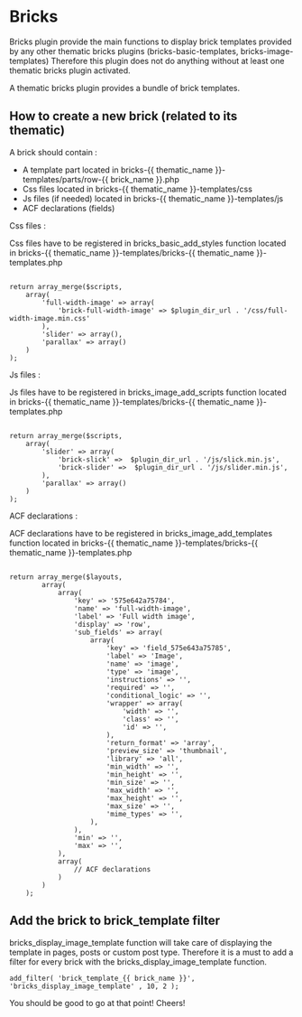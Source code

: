 <h1>Bricks</h1>

Bricks plugin provide the main functions to display brick templates provided by any other thematic bricks plugins (bricks-basic-templates, bricks-image-templates)
Therefore this plugin does not do anything without at least one thematic bricks plugin activated.

A thematic bricks plugin provides a bundle of brick templates.

<h2>How to create a new brick (related to its thematic)</h2>

A brick should contain :

* A template part located in bricks-{{ thematic_name }}-templates/parts/row-{{ brick_name }}.php
* Css files located in bricks-{{ thematic_name }}-templates/css
* Js files (if needed) located in bricks-{{ thematic_name }}-templates/js
* ACF declarations (fields)

Css files :

Css files have to be registered in bricks_basic_add_styles function located in bricks-{{ thematic_name }}-templates/bricks-{{ thematic_name }}-templates.php

<pre><code>
return array_merge($scripts,
    array(
        'full-width-image' => array(
            'brick-full-width-image' => $plugin_dir_url . '/css/full-width-image.min.css'
        ),
        'slider' => array(),
        'parallax' => array()
    )
);
</code></pre>

Js files :

Js files have to be registered in bricks_image_add_scripts function located in bricks-{{ thematic_name }}-templates/bricks-{{ thematic_name }}-templates.php

<pre><code>
return array_merge($scripts,
    array(
        'slider' => array(
            'brick-slick' =>  $plugin_dir_url . '/js/slick.min.js',
            'brick-slider' =>  $plugin_dir_url . '/js/slider.min.js',
        ),
        'parallax' => array()
    )
);
</code></pre>

ACF declarations :

ACF declarations have to be registered in bricks_image_add_templates function located in bricks-{{ thematic_name }}-templates/bricks-{{ thematic_name }}-templates.php

<pre><code>
return array_merge($layouts,
        array(
            array(
                'key' => '575e642a75784',
                'name' => 'full-width-image',
                'label' => 'Full width image',
                'display' => 'row',
                'sub_fields' => array(
                    array(
                        'key' => 'field_575e643a75785',
                        'label' => 'Image',
                        'name' => 'image',
                        'type' => 'image',
                        'instructions' => '',
                        'required' => '',
                        'conditional_logic' => '',
                        'wrapper' => array(
                            'width' => '',
                            'class' => '',
                            'id' => '',
                        ),
                        'return_format' => 'array',
                        'preview_size' => 'thumbnail',
                        'library' => 'all',
                        'min_width' => '',
                        'min_height' => '',
                        'min_size' => '',
                        'max_width' => '',
                        'max_height' => '',
                        'max_size' => '',
                        'mime_types' => '',
                    ),
                ),
                'min' => '',
                'max' => '',
            ),
            array(
                // ACF declarations
            )
        )
    );
</code></pre>

<h2>Add the brick to brick_template filter</h2>

bricks_display_image_template function will take care of displaying the template in pages, posts or custom post type.
Therefore it is a must to add a filter for every brick with the bricks_display_image_template function.

<code>add_filter( 'brick_template_{{ brick_name }}', 'bricks_display_image_template' , 10, 2 );</code>


You should be good to go at that point! Cheers!